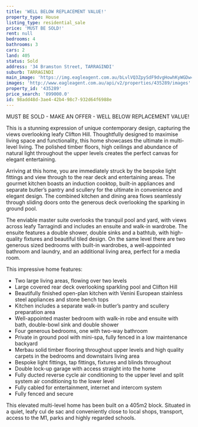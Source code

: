 ```yaml
---
title: 'WELL BELOW REPLACEMENT VALUE!'
property_type: House
listing_type: residential_sale
price: 'MUST BE SOLD!'
rent: null
bedrooms: 4
bathrooms: 3
cars: 2
land: 405
status: Sold
address: '34 Bramston Street, TARRAGINDI'
suburb: TARRAGINDI
main_image: 'https://img.eagleagent.com.au/bLvlVQ3ZpySdF9dvgHowhKyWGDw=/1280x854/smart/https://s3-us-west-2.amazonaws.com/eagleagent-orig/images/6822786/117405155-image-M.jpg'
images: 'http://www.eagleagent.com.au/api/v2/properties/435289/images'
property_id: '435289'
price_search: '899000.0'
id: 98add48d-3ae4-42b4-98c7-932d64f6988e
---
```

MUST BE SOLD - MAKE AN OFFER - WELL BELOW REPLACEMENT VALUE!

This is a stunning expression of unique contemporary design, capturing the views overlooking leafy Clifton Hill. Thoughtfully designed to maximise living space and functionality, this home showcases the ultimate in multi-level living. The polished timber floors, high ceilings and abundance of natural light throughout the upper levels creates the perfect canvas for elegant entertaining.

Arriving at this home, you are immediately struck by the bespoke light fittings and view through to the rear deck and entertaining areas. The gourmet kitchen boasts an induction cooktop, built-in appliances and separate butler’s pantry and scullery for the ultimate in convenience and elegant design. The combined kitchen and dining area flows seamlessly through sliding doors onto the generous deck overlooking the sparking in ground pool.

The enviable master suite overlooks the tranquil pool and yard, with views across leafy Tarragindi and includes an ensuite and walk-in wardrobe. The ensuite features a double shower, double sinks and a bathtub, with high-quality fixtures and beautiful tiled design. On the same level there are two generous sized bedrooms with built-in wardrobes, a well-appointed bathroom and laundry, and an additional living area, perfect for a media room.

This impressive home features:
*  Two large living areas, flowing over two levels
*  Large covered rear deck overlooking sparkling pool and Clifton Hill
*  Beautifully finished open-plan kitchen with Venini European stainless steel appliances and stone bench tops
*  Kitchen includes a separate walk-in butler’s pantry and scullery preparation area
*  Well-appointed master bedroom with walk-in robe and ensuite with bath, double-bowl sink and double shower
*  Four generous bedrooms, one with two-way bathroom
*  Private in ground pool  with mini-spa, fully fenced in a low maintenance backyard
*  Merbau solid timber flooring throughout upper levels and high quality carpets in the bedrooms and downstairs living area
*  Bespoke light fittings, tap fittings, fixtures and blinds throughout
*  Double lock-up garage with access straight into the home
*  Fully ducted reverse cycle air conditioning to the upper level and split system air conditioning to the lower level
*  Fully cabled for entertainment, internet and intercom system
*  Fully fenced and secure

This elevated multi-level home has been built on a 405m2 block. Situated in a quiet, leafy cul de sac and conveniently close to local shops, transport, access to the M1, parks and highly regarded schools.